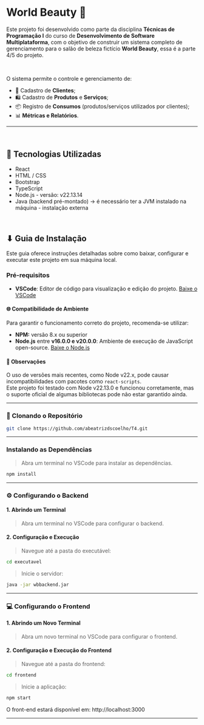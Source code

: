 # World Beauty 🌸

Este projeto foi desenvolvido como parte da disciplina **Técnicas de Programação I** do curso de **Desenvolvimento de Software Multiplataforma**, com o objetivo de construir um sistema completo de gerenciamento para o salão de beleza fictício **World Beauty**, essa é a parte 4/5 do projeto.

<br>

O sistema permite o controle e gerenciamento de:

- 📇 Cadastro de **Clientes**;
- 🛍️ Cadastro de **Produtos** e **Serviços**;
- 📦 Registro de **Consumos** (produtos/serviços utilizados por clientes);
- 📊 **Métricas e Relatórios**. 

---

<br>

## 🔧 Tecnologias Utilizadas

- React
- HTML / CSS
- Bootstrap
- TypeScript
- Node.js - versão: v22.13.14
- Java (backend pré-montado) -> é necessário ter a JVM instalado na máquina - instalação externa

<br>

## ⬇ Guia de Instalação

Este guia oferece instruções detalhadas sobre como baixar, configurar e executar este projeto em sua máquina local.

### Pré-requisitos

- **VSCode**: Editor de código para visualização e edição do projeto. [Baixe o VSCode](https://code.visualstudio.com/download)

#### 🌐 Compatibilidade de Ambiente

Para garantir o funcionamento correto do projeto, recomenda-se utilizar:

- **NPM:** versão 8.x ou superior
- **Node.js** entre **v16.0.0 e v20.0.0**: Ambiente de execução de JavaScript open-source. [Baixe o Node.js](https://nodejs.org/en/download)

#### 📌 Observações
O uso de versões mais recentes, como Node v22.x, pode causar incompatibilidades com pacotes como `react-scripts`.  
Este projeto foi testado com Node v22.13.0 e funcionou corretamente, mas o suporte oficial de algumas bibliotecas pode não estar garantido ainda.

---

### 🔁 Clonando o Repositório

```bash
git clone https://github.com/abeatrizdscoelho/T4.git
  ```

---

### Instalando as Dependências
> Abra um terminal no VSCode para instalar as dependências.
```bash
npm install
  ```

---

### ⚙️ Configurando o Backend

#### 1. Abrindo um Terminal
> Abra um terminal no VSCode para configurar o backend.

#### 2. Configuração e Execução 
> Navegue até a pasta do executável:
```bash
cd executavel
  ```

> Inicie o servidor:
```bash
java -jar wbbackend.jar
  ```

---

### 💻 Configurando o Frontend

#### 1. Abrindo um Novo Terminal
> Abra um novo terminal no VSCode para configurar o frontend.

#### 2. Configuração e Execução do Frontend
> Navegue até a pasta do frontend:
```bash
cd frontend
  ```

> Inicie a aplicação:
```bash
npm start
  ```

O front-end estará disponível em: http://localhost:3000

---
